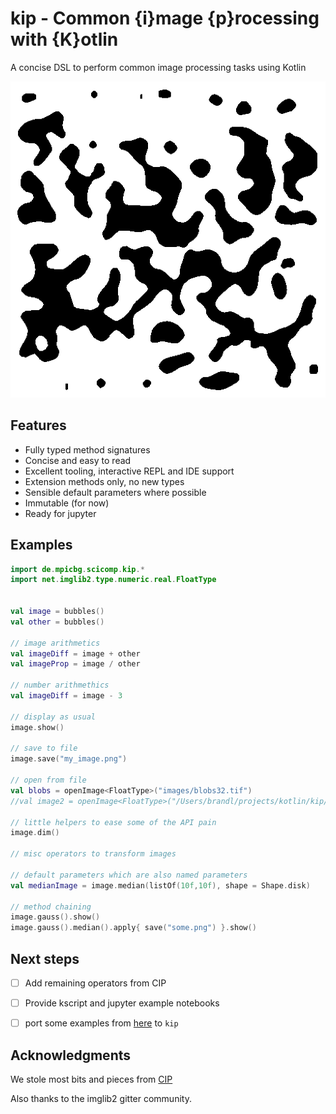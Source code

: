 # kip - Common {i}mage {p}rocessing with {K}otlin


A concise DSL to perform common image processing tasks using Kotlin

![](.README_images/b0faf8b6.png)

## Features

* Fully typed method signatures
* Concise and easy to read
* Excellent tooling, interactive REPL and IDE support
* Extension methods only, no new types
* Sensible default parameters where possible
* Immutable (for now)
* Ready for jupyter

## Examples

```kotlin
import de.mpicbg.scicomp.kip.*
import net.imglib2.type.numeric.real.FloatType


val image = bubbles()
val other = bubbles()

// image arithmetics
val imageDiff = image + other
val imageProp = image / other

// number arithmethics
val imageDiff = image - 3

// display as usual
image.show()

// save to file
image.save("my_image.png")

// open from file
val blobs = openImage<FloatType>("images/blobs32.tif")
//val image2 = openImage<FloatType>("/Users/brandl/projects/kotlin/kip/images/blobs32.tif")

// little helpers to ease some of the API pain
image.dim()

// misc operators to transform images

// default parameters which are also named parameters
val medianImage = image.median(listOf(10f,10f), shape = Shape.disk)

// method chaining
image.gauss().show()
image.gauss().median().apply{ save("some.png") }.show()

```

## Next steps

* [ ] Add remaining operators from CIP
* [ ] Provide kscript and jupyter example notebooks
* [ ] port some examples from [here](imagej-scripting/0.6.0/imagej-scripting-0.6.0.jar!/script_templates/Tutorials) to `kip`


## Acknowledgments

We stole most bits and pieces from [CIP](https://github.com/benoitlo/CIP)

Also thanks to the imglib2 gitter community.